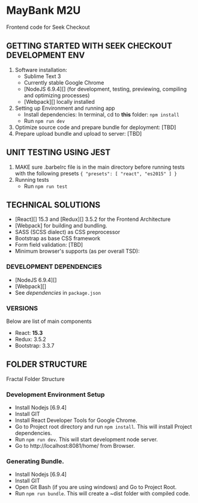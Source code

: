 MayBank M2U
===========

Frontend code for Seek Checkout


GETTING STARTED WITH SEEK CHECKOUT DEVELOPMENT ENV
---------------------------------------------------

1. Software installation:
    - Sublime Text 3
    - Currently stable Google Chrome
    - [NodeJS 6.9.4][] (for development, testing, previewing, compiling and optimizing processes)
    - [Webpack][] locally installed
2. Setting up Environment and running app
    - Install dependencies: In terminal, cd to __this__ folder: `npm install`
    - Run `npm run dev`
3. Optimize source code and prepare bundle for deployment: [TBD]
4. Prepare upload bundle and upload to server: [TBD]


UNIT TESTING USING JEST
-----------------------
1.  MAKE sure .barbelrc file is in the main directory before running tests with the following presets
		`{
		  "presets": [
		     "react",
		     "es2015"
		  ]
		}`
2. Running tests
	- Run `npm run test`

TECHNICAL SOLUTIONS
-------------------

- [React][] 15.3 and [Redux][] 3.5.2 for the Frontend Architecture
- [Webpack] for building and bundling.
- SASS (SCSS dialect) as CSS preprocessor
- Bootstrap as base CSS framework
- Form field validation: [TBD]
- Minimum browser's supports (as per overall TSD):
    
### DEVELOPMENT DEPENDENCIES

- [NodeJS 6.9.4][]
- [Webpack][]
- See _dependencies_ in `package.json`

### VERSIONS

Below are list of main components

- React: __15.3__
- Redux: 3.5.2
- Bootstrap: 3.3.7

FOLDER STRUCTURE
----------------

Fractal Folder Structure


### Development Environment Setup
- Install Nodejs [6.9.4]
- Install GIT
- Install React Developer Tools for Google Chrome.
- Go to Project root directory and run `npm install`. This will install Project dependencies.
- Run `npm run dev`. This will start development node server. 
- Go to http://localhost:8081/home/ from Browser.

### Generating Bundle.
- Install Nodejs [6.9.4]
- Install GIT
- Open Git Bash (if you are using windows) and Go to Project Root.
- Run `npm run bundle`. This will create a ~dist folder with compiled code.


